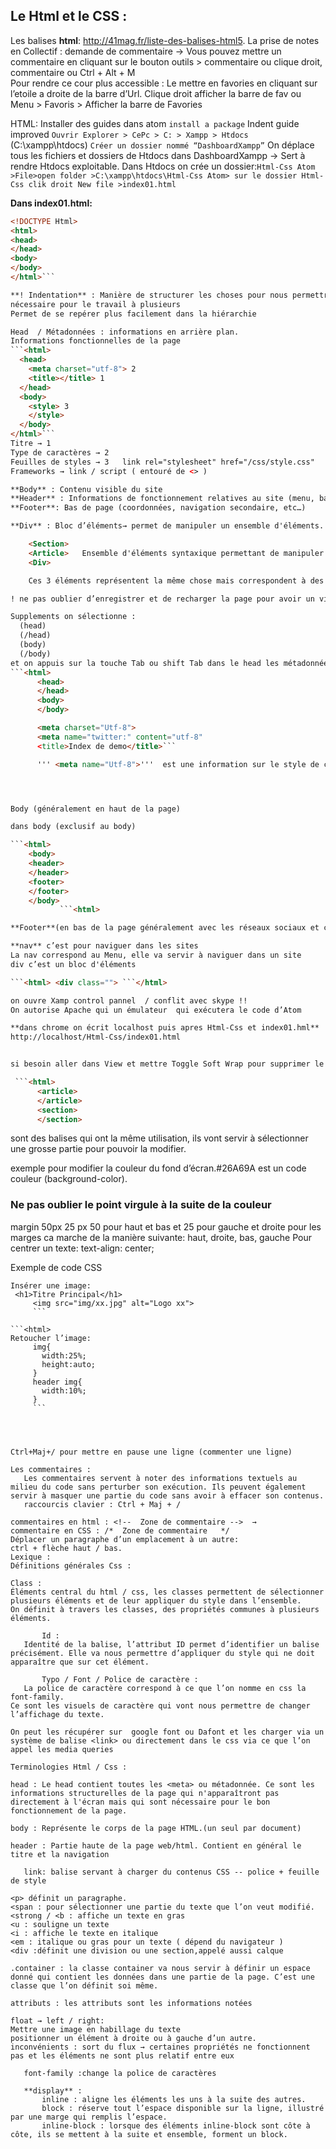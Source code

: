 ## Le Html et le CSS : ##

Les balises **html**: http://41mag.fr/liste-des-balises-html5.
La prise de notes en Collectif : demande de commentaire → Vous pouvez mettre un commentaire en cliquant sur le bouton outils > commentaire ou clique droit, commentaire ou Ctrl + Alt +  M   
Pour rendre ce cour plus accessible :
	Le mettre en favories en cliquant sur l’etoile a droite de la barre d’Url.
Clique droit afficher la barre de fav ou Menu > Favoris > Afficher la barre de Favories

HTML:
Installer des guides dans atom
`install a package`
Indent guide improved
`Ouvrir Explorer > CePc > C: > Xampp > Htdocs`
	(C:\xampp\htdocs)
	`Créer un dossier nommé “DashboardXampp”`
	On déplace tous les fichiers et dossiers de Htdocs dans DashboardXampp  → Sert à rendre Htdocs exploitable.
	Dans Htdocs on crée un dossier:`Html-Css
Atom >File>open folder >C:\xampp\htdocs\Html-Css
Atom> sur le dossier Html-Css clik droit New file >index01.html`


**Dans index01.html:**   
```html
<!DOCTYPE Html>
<html>
<head>
</head>
<body>
</body>
</html>```

**! Indentation** : Manière de structurer les choses pour nous permettre de clarifier son travail.
nécessaire pour le travail à plusieurs
Permet de se repérer plus facilement dans la hiérarchie

Head  / Métadonnées : informations en arrière plan.
Informations fonctionnelles de la page
```<html>
  <head>
    <meta charset="utf-8"> 2
    <title></title> 1
  </head>
  <body>
    <style> 3
    </style>
  </body>
</html>```
Titre → 1
Type de caractères → 2
Feuilles de styles → 3   link rel="stylesheet" href="/css/style.css"
Frameworks → link / script ( entouré de <> )

**Body** : Contenu visible du site
**Header** : Informations de fonctionnement relatives au site (menu, barre de recherche, Log in, logo ou nom du site)
**Footer**: Bas de page (coordonnées, navigation secondaire, etc…)

**Div** : Bloc d’éléments→ permet de manipuler un ensemble d'éléments.

	<Section>
	<Article>	Ensemble d'éléments syntaxique permettant de manipuler un bloc.
	<Div>

	Ces 3 éléments représentent la même chose mais correspondent à des niveaux de représentation différents. section sera utilisé pour un grand ensemble, div pour un ensemble plus ou moin grand de type indéfinis et article pour un bloc contenant un article ( sous-titre, paragraphe.)

! ne pas oublier d’enregistrer et de recharger la page pour avoir un visuel de son code!

Supplements on sélectionne :
  (head)
  (/head)
  (body)
  (/body)
et on appuis sur la touche Tab ou shift Tab dans le head les métadonnée   
```<html>
      <head>
      </head>
      <body>
      </body>

      <meta charset="Utf-8">
      <meta name="twitter:" content="utf-8"
      <title>Index de demo</title>```

      ''' <meta name="Utf-8">'''  est une information sur le style de caractère utiliser sur le fichier.




Body (généralement en haut de la page)

dans body (exclusif au body)

```<html>
    <body>				
    <header>
    </header>
    <footer>
    </footer>
    </body>
           ```<html>

**Footer**(en bas de la page généralement avec les réseaux sociaux et contacts )

**nav** c’est pour naviguer dans les sites
La nav correspond au Menu, elle va servir à naviguer dans un site
div c’est un bloc d'éléments

```<html> <div class=""> ```</html>

on ouvre Xamp control pannel  / conflit avec skype !!
On autorise Apache qui un émulateur  qui exécutera le code d’Atom

**dans chrome on écrit localhost puis apres Html-Css et index01.hml**
http://localhost/Html-Css/index01.html


si besoin aller dans View et mettre Toggle Soft Wrap pour supprimer le texte qui depasse et tout voir.

 ```<html>
      <article>
      </article>
      <section>
      </section>
```
sont des balises qui ont la même utilisation, ils vont servir à sélectionner une grosse partie pour pouvoir la modifier.


exemple pour modifier la couleur du fond d’écran.#26A69A est un code couleur (background-color).
### Ne pas oublier le point virgule à la suite de la couleur ###

margin 50px 25 px
50 pour haut et bas et 25 pour gauche et droite
pour les marges ca marche de la manière suivante: haut, droite, bas, gauche
Pour centrer un texte: text-align: center;


Exemple de code CSS

 ```<html>
Insérer une image:
  <h1>Titre Principal</h1>
      <img src="img/xx.jpg" alt="Logo xx">
      ```

```<html>
Retoucher l’image:
      img{
        width:25%;
        height:auto;
      }
      header img{
        width:10%;
      }
      ```




Ctrl+Maj+/ pour mettre en pause une ligne (commenter une ligne)

Les commentaires :
	Les commentaires servent à noter des informations textuels au milieu du code sans perturber son exécution. Ils peuvent également servir à masquer une partie du code sans avoir à effacer son contenus.
	raccourcis clavier : Ctrl + Maj + /

commentaires en html : <!--  Zone de commentaire -->  →
commentaire en CSS : /*  Zone de commentaire   */
Déplacer un paragraphe d’un emplacement à un autre:
ctrl + flèche haut / bas.
Lexique :
Définitions générales Css :

 Class :
Éléments central du html / css, les classes permettent de sélectionner plusieurs éléments et de leur appliquer du style dans l’ensemble.
On définit à travers les classes, des propriétés communes à plusieurs éléments.

		Id :
	Identité de la balise, l’attribut ID permet d’identifier un balise précisément. Elle va nous permettre d’appliquer du style qui ne doit apparaître que sur cet élément.

		Typo / Font / Police de caractère :
	La police de caractère correspond à ce que l’on nomme en css la font-family.
Ce sont les visuels de caractère qui vont nous permettre de changer l’affichage du texte.

On peut les récupérer sur  google font ou Dafont et les charger via un système de balise <link> ou directement dans le css via ce que l’on appel les media queries

Terminologies Html / Css :

head : Le head contient toutes les <meta> ou métadonnée. Ce sont les informations structurelles de la page qui n'apparaîtront pas directement à l'écran mais qui sont nécessaire pour le bon fonctionnement de la page.

body : Représente le corps de la page HTML.(un seul par document)

header : Partie haute de la page web/html. Contient en général le titre et la navigation

	link: balise servant à charger du contenus CSS -- police + feuille de style

<p> définit un paragraphe.
<span : pour sélectionner une partie du texte que l’on veut modifié.
<strong / <b : affiche un texte en gras
<u : souligne un texte
<i : affiche le texte en italique
<em : italique ou gras pour un texte ( dépend du navigateur )
<div :définit une division ou une section,appelé aussi calque

.container : la classe container va nous servir à définir un espace donné qui contient les données dans une partie de la page. C’est une classe que l’on définit soi même.

attributs : les attributs sont les informations notées

float → left / right:
Mettre une image en habillage du texte
positionner un élément à droite ou à gauche d’un autre.
inconvénients : sort du flux → certaines propriétés ne fonctionnent pas et les éléments ne sont plus relatif entre eux

	font-family :change la police de caractères

	**display** :
		inline : aligne les éléments les uns à la suite des autres.
		block : réserve tout l’espace disponible sur la ligne, illustré par une marge qui remplis l’espace.
		inline-block : lorsque des éléments inline-block sont côte à côte, ils se mettent à la suite et ensemble, forment un block.
